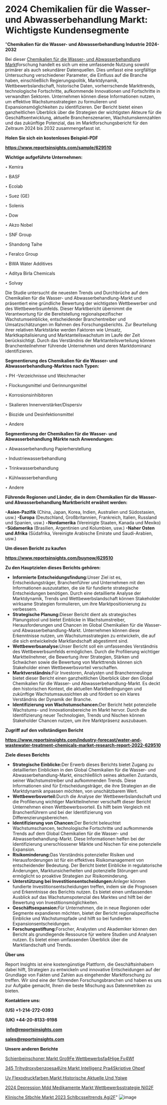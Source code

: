 # 2024 Chemikalien für die Wasser- und Abwasserbehandlung Markt: Wichtigste Kundensegmente

"<strong><b>Chemikalien für die Wasser- und Abwasserbehandlung Industrie 2024-2032</b></strong>

Bei dieser <a href=https://www.reportsinsights.com/sample/629510>Chemikalien für die Wasser- und Abwasserbehandlung Markt</a>forschung handelt es sich um eine umfassende Nutzung sowohl primärer als auch sekundärer Datenquellen. Dies umfasst eine sorgfältige Untersuchung verschiedener Parameter, die Einfluss auf die Branche haben, einschließlich Regierungspolitik, Marktdynamik, Wettbewerbslandschaft, historische Daten, vorherrschende Markttrends, technologische Fortschritte, aufkommende Innovationen und Fortschritte in verwandten Sektoren. Unternehmen können diese Informationen nutzen, um effektive Wachstumsstrategien zu formulieren und Expansionsmöglichkeiten zu identifizieren. Der Bericht bietet einen ganzheitlichen Überblick über die Strategien der wichtigsten Akteure für die Geschäftsentwicklung, aktuelle Branchenszenarien, Wachstumskennzahlen und das zukünftige Potenzial, das im Marktforschungsbericht für den Zeitraum 2024 bis 2032 zusammengefasst ist.

<strong><b>Holen Sie sich ein kostenloses Beispiel-PDF</b></strong>

<a href=https://www.reportsinsights.com/sample/629510><strong><u>https://www.reportsinsights.com/sample/629510</u></strong></a>

<strong>Wichtige aufgeführte Unternehmen:</strong>

‣ Kemira

‣ BASF

‣ Ecolab

‣ Suez (GE)

‣ Solenis

‣ Dow

‣ Akzo Nobel

‣ SNF Group

‣ Shandong Taihe

‣ Feralco Group

‣ BWA Water Additives

‣ Aditya Birla Chemicals

‣ Solvay

Die Studie untersucht die neuesten Trends und Durchbrüche auf dem Chemikalien für die Wasser- und Abwasserbehandlung-Markt und präsentiert eine gründliche Bewertung der wichtigsten Wettbewerber und des Wettbewerbsumfelds. Dieser Marktbericht übernimmt die Verantwortung für die Bereitstellung regionalspezifischer Wachstumseinblicke, entscheidender Branchentreiber und Umsatzschätzungen im Rahmen des Forschungsberichts. Zur Beurteilung ihrer relativen Marktstärke werden Faktoren wie Umsatz, Marktkapitalisierung und Marktanteilswachstum im Laufe der Zeit berücksichtigt. Durch das Verständnis der Marktanteilsverteilung können Branchenteilnehmer führende Unternehmen und deren Marktdominanz identifizieren.

<strong>Segmentierung des Chemikalien für die Wasser- und Abwasserbehandlung-Marktes nach Typen:</strong>

‣ PH -Verzeichnisse und Weichmacher

‣ Flockungsmittel und Gerinnungsmittel

‣ Korrosionsinhibitoren

‣ Skalieren Innenverstärker/Dispersiv

‣ Biozide und Desinfektionsmittel

‣ Andere

<strong>Segmentierung der Chemikalien für die Wasser- und Abwasserbehandlung Märkte nach Anwendungen:</strong>

‣ Abwasserbehandlung Papierherstellung

‣ Industriewasserbehandlung

‣ Trinkwasserbehandlung

‣ Kühlwasserbehandlung

‣ Andere

<strong><b>Führende Regionen und Länder, die in dem Chemikalien für die Wasser- und Abwasserbehandlung Marktbericht erwähnt werden:</b></strong>

<strong><b>‣Asien-Pazifik</b></strong> (China, Japan, Korea, Indien, Australien und Südostasien, usw.)
<strong><b>‣Europa</b></strong> (Deutschland, Großbritannien, Frankreich, Italien, Russland und Spanien, usw.)
‣<strong><b>Nordamerika</b></strong> (Vereinigte Staaten, Kanada und Mexiko)
<strong><b>‣Südamerika</b></strong> (Brasilien, Argentinien und Kolumbien, usw.)
<strong><b>‣Naher Osten und Afrika</b></strong> (Südafrika, Vereinigte Arabische Emirate und Saudi-Arabien, usw.)

<strong>Um diesen Bericht zu kaufen</strong>

<a href=https://www.reportsinsights.com/buynow/629510><strong><u>https://www.reportsinsights.com/buynow/629510</u></strong></a>

<strong><b>Zu den Hauptzielen dieses Berichts gehören:</b></strong>
<ul>
  <li><b></b><strong><b>Informierte Entscheidungsfindung:</b></strong>Unser Ziel ist es, Entscheidungsträger, Branchenführer und Unternehmen mit den Informationen auszustatten, die sie für fundierte strategische Entscheidungen benötigen. Durch eine detaillierte Analyse der Marktdynamik, Trends und Wettbewerbslandschaft können Stakeholder wirksame Strategien formulieren, um ihre Marktpositionierung zu verbessern.</li>
  <li><b></b><strong><b>Strategische Planung:</b></strong>Dieser Bericht dient als strategisches Planungstool und bietet Einblicke in Wachstumstreiber, Herausforderungen und Chancen im Global Chemikalien für die Wasser- und Abwasserbehandlung-Markt. Unternehmen können diese Erkenntnisse nutzen, um Wachstumsstrategien zu entwickeln, die auf die sich entwickelnde Marktlandschaft abgestimmt sind.</li>
  <li><b></b><strong><b>Wettbewerbsanalyse:</b></strong>Unser Bericht soll ein umfassendes Verständnis des Wettbewerbsumfelds ermöglichen. Durch die Profilierung wichtiger Marktteilnehmer, die Bewertung ihrer Strategien, Stärken und Schwächen sowie die Bewertung von Markttrends können sich Stakeholder einen Wettbewerbsvorteil verschaffen.</li>
  <li><b></b><strong><b>Marktverständnis:</b></strong>Für Investoren, Analysten und Branchenneulinge bietet dieser Bericht einen ganzheitlichen Überblick über den Global Chemikalien für die Wasser- und Abwasserbehandlung-Markt. Es deckt den historischen Kontext, die aktuellen Marktbedingungen und zukünftige Wachstumsaussichten ab und fördert so ein klares Verständnis der Dynamik der Branche.</li>
  <li><b></b><strong><b>Identifizierung von Wachstumschancen:</b></strong>Der Bericht hebt potenzielle Wachstums- und Innovationsbereiche im Markt hervor. Durch die Identifizierung neuer Technologien, Trends und Nischen können Stakeholder Chancen nutzen, um ihre Marktpräsenz auszubauen.</li>
</ul>
<strong>Zugriff auf den vollständigen Bericht</strong>

<a href=https://www.reportsinsights.com/industry-forecast/water-and-wastewater-treatment-chemicals-market-research-report-2022-629510><strong>https://www.reportsinsights.com/industry-forecast/water-and-wastewater-treatment-chemicals-market-research-report-2022-629510</strong></a>

<strong><b>Ziele dieses Berichts</b></strong>
<ul>
  <li><b></b><strong><b>Strategische Einblicke:</b></strong>Der Erwerb dieses Berichts bietet Zugang zu detaillierten Einblicken in den Global Chemikalien für die Wasser- und Abwasserbehandlung-Markt, einschließlich seines aktuellen Zustands, seiner Wachstumstreiber und aufkommenden Trends. Diese Informationen sind für Entscheidungsträger, die ihre Strategien an die Marktdynamik anpassen möchten, von unschätzbarem Wert.</li>
  <li><b></b><strong><b>Wettbewerbsvorteil:</b></strong>Durch die Analyse der Wettbewerbslandschaft und die Profilierung wichtiger Marktteilnehmer verschafft dieser Bericht Unternehmen einen Wettbewerbsvorteil. Es hilft beim Vergleich mit Branchenführern und bei der Identifizierung von Differenzierungsbereichen.</li>
  <li><b></b><strong><b>Identifizierung von Chancen:</b></strong>Der Bericht beleuchtet Wachstumschancen, technologische Fortschritte und aufkommende Trends auf dem Global Chemikalien für die Wasser- und Abwasserbehandlung-Markt. Diese Informationen helfen bei der Identifizierung unerschlossener Märkte und Nischen für eine potenzielle Expansion.</li>
  <li><b></b><strong><b>Risikominderung:</b></strong>Das Verständnis potenzieller Risiken und Herausforderungen ist für ein effektives Risikomanagement von entscheidender Bedeutung. Der Bericht bietet Einblicke in regulatorische Änderungen, Marktunsicherheiten und potenzielle Störungen und ermöglicht so proaktive Strategien zur Risikominderung.</li>
  <li><b></b><strong><b>Unterstützung bei Investitionsentscheidungen:</b></strong>Anleger können fundierte Investitionsentscheidungen treffen, indem sie die Prognosen und Erkenntnisse des Berichts nutzen. Es bietet einen umfassenden Ausblick auf das Wachstumspotenzial des Marktes und hilft bei der Bewertung von Investitionsmöglichkeiten.</li>
  <li><b></b><strong><b>Geschäftsexpansion:</b></strong>Für Unternehmen, die in neue Regionen oder Segmente expandieren möchten, bietet der Bericht regionalspezifische Einblicke und Wachstumspfade und hilft so bei fundierten Expansionsentscheidungen.</li>
  <li><b></b><strong><b>Forschungsstiftung:</b></strong>Forscher, Analysten und Akademiker können den Bericht als grundlegende Ressource für weitere Studien und Analysen nutzen. Es bietet einen umfassenden Überblick über die Marktlandschaft und Trends.</li>
</ul>
<strong>Über uns</strong>

Report Insights ist eine kostengünstige Plattform, die Geschäftsinhabern dabei hilft, Strategien zu entwickeln und innovative Entscheidungen auf der Grundlage von Fakten und Zahlen aus eingehender Marktforschung zu treffen. Wir sind eine der führenden Forschungsbranchen und haben es uns zur Aufgabe gemacht, Ihnen die beste Mischung aus Datenmetriken zu bieten.

<strong>Kontaktiere uns:</strong>

<strong>(US) +1-214-272-0393</strong>

<strong>(UK) +44-20-8133-9198</strong>

<strong> </strong><a href=info@reportsinsights.com><strong><u>info@reportsinsights.com</u></strong></a>

<a href=sales@reportsinsights.com><strong><u>sales@reportsinsights.com</u></strong></a>

<strong>Unsere anderen Berichte</strong>

<a href=https://de.linkedin.com/pulse/schienbeinschoner-markt-gro%C3%9Fe-wettbewerbsf%C3%A4hige-fv4wf/>Schienbeinschoner Markt Gro9Fe Wettbewerbsfa4Hige Fv4Wf</a>

<a href=https://de.linkedin.com/pulse/345-trihydroxybenzoes%C3%A4ure-markt-intelligenz-pr%C3%A4skriptive-ohpef/>345 Trihydroxybenzoesa4Ure Markt Intelligenz Pra4Skriptive Ohpef</a>

<a href=https://de.linkedin.com/pulse/uv-flexodruckfarben-markt-historische-aktuelle-und-yqiwe/>Uv Flexodruckfarben Markt Historische Aktuelle Und Yqiwe</a>

<a href=https://de.linkedin.com/pulse/2024-depression-mdd-medikamente-markt-wettbewerbsstrategie-ni02f/>2024 Depression Mdd Medikamente Markt Wettbewerbsstrategie Ni02F</a>

<a href=https://de.linkedin.com/pulse/klinische-st%C3%BChle-markt-2023-schl%C3%BCsseltrends-agi2f/>Klinische Stbchle Markt 2023 Schlbcsseltrends Agi2F</a>"
![image](https://github.com/Jaayaachit/RIMarket/assets/158452289/c0eee28f-7440-47c4-ada2-71106b585b10)
